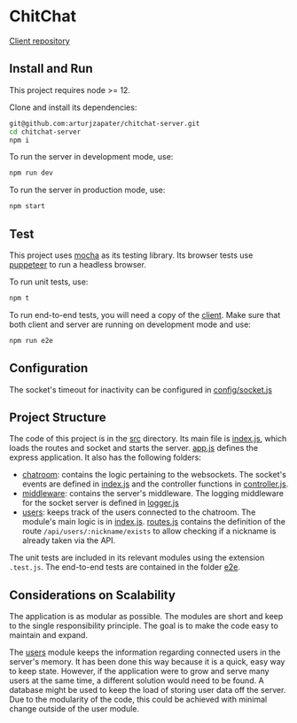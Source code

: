 # ChitChat

[Client repository](https://github.com/arturjzapater/chitchat-client)

## Install and Run

This project requires node >= 12.

Clone and install its dependencies:

```bash
git@github.com:arturjzapater/chitchat-server.git
cd chitchat-server
npm i
```

To run the server in development mode, use:

```bash
npm run dev
```

To run the server in production mode, use:

```bash
npm start
```

## Test

This project uses [mocha](https://mochajs.org/) as its testing library. Its browser tests use [puppeteer](https://github.com/puppeteer/puppeteer/) to run a headless browser.

To run unit tests, use:

```bash
npm t
```

To run end-to-end tests, you will need a copy of the [client](https://github.com/arturjzapater/chitchat-client). Make sure that both client and server are running on development mode and use:

```bash
npm run e2e
```

## Configuration

The socket's timeout for inactivity can be configured in [config/socket.js](config/socket.js)

## Project Structure

The code of this project is in the [src](src) directory. Its main file is [index.js](src/index.js), which loads the routes and socket and starts the server. [app.js](src/app.js) defines the express application. It also has the following folders:

- [chatroom](src/chatroom): contains the logic pertaining to the websockets. The socket's events are defined in [index.js](src/chatroom/index.js) and the controller functions in [controller.js](src/chatroom/controller.js).
- [middleware](src/middleware): contains the server's middleware. The logging middleware for the socket server is defined in [logger.js](src/middleware/logger.js)
- [users](src/users): keeps track of the users connected to the chatroom. The module's main logic is in [index.js](src/users/index.js). [routes.js](src/users/routes.js) contains the definition of the route `/api/users/:nickname/exists` to allow checking if a nickname is already taken via the API.

The unit tests are included in its relevant modules using the extension `.test.js`. The end-to-end tests are contained in the folder [e2e](e2e).

## Considerations on Scalability

The application is as modular as possible. The modules are short and keep to the single responsibility principle. The goal is to make the code easy to maintain and expand.

The [users](users/index.js) module keeps the information regarding connected users in the server's memory. It has been done this way because it is a quick, easy way to keep state. However, if the application were to grow and serve many users at the same time, a different solution would need to be found. A database might be used to keep the load of storing user data off the server. Due to the modularity of the code, this could be achieved with minimal change outside of the user module.
